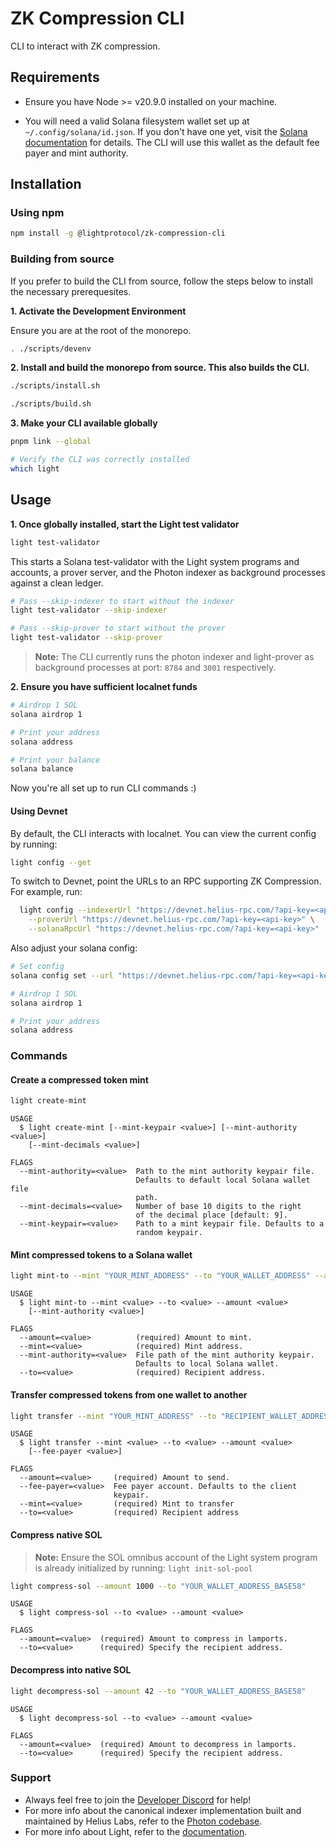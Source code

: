 # ZK Compression CLI

CLI to interact with ZK compression.

## Requirements

- Ensure you have Node >= v20.9.0 installed on your machine.

- You will need a valid Solana filesystem wallet set up at `~/.config/solana/id.json`.
  If you don't have one yet, visit the [Solana documentation](https://docs.solanalabs.com/cli/wallets/file-system) for details.
  The CLI will use this wallet as the default fee payer and mint authority.

## Installation

### Using npm

```bash
npm install -g @lightprotocol/zk-compression-cli
```

### Building from source

If you prefer to build the CLI from source, follow the steps below to install
the necessary prerequesites.

**1. Activate the Development Environment**

Ensure you are at the root of the monorepo.

```bash
. ./scripts/devenv
```

**2. Install and build the monorepo from source. This also builds the CLI.**

```bash
./scripts/install.sh
```

```bash
./scripts/build.sh
```

**3. Make your CLI available globally**

```bash
pnpm link --global
```

```bash
# Verify the CLI was correctly installed
which light
```

## Usage

**1. Once globally installed, start the Light test validator**

```bash
light test-validator
```

This starts a Solana test-validator with the Light system programs and accounts, a prover server, and the Photon indexer as background processes against a clean ledger.

```bash
# Pass --skip-indexer to start without the indexer
light test-validator --skip-indexer

# Pass --skip-prover to start without the prover
light test-validator --skip-prover

```

> **Note:** The CLI currently runs the photon indexer and light-prover as background processes at port: `8784` and `3001` respectively.

**2. Ensure you have sufficient localnet funds**

```bash
# Airdrop 1 SOL
solana airdrop 1

# Print your address
solana address

# Print your balance
solana balance
```

Now you're all set up to run CLI commands :)

#### Using Devnet

By default, the CLI interacts with localnet. You can view the current config by running:

```bash
light config --get
```

To switch to Devnet, point the URLs to an RPC supporting ZK Compression. For example, run:

```bash
  light config --indexerUrl "https://devnet.helius-rpc.com/?api-key=<api-key>" \
    --proverUrl "https://devnet.helius-rpc.com/?api-key=<api-key>" \
    --solanaRpcUrl "https://devnet.helius-rpc.com/?api-key=<api-key>"
```

Also adjust your solana config:

```bash
# Set config
solana config set --url "https://devnet.helius-rpc.com/?api-key=<api-key>"

# Airdrop 1 SOL
solana airdrop 1

# Print your address
solana address
```

### Commands

#### Create a compressed token mint

```bash
light create-mint
```

```
USAGE
  $ light create-mint [--mint-keypair <value>] [--mint-authority <value>]
    [--mint-decimals <value>]

FLAGS
  --mint-authority=<value>  Path to the mint authority keypair file.
                            Defaults to default local Solana wallet file
                            path.
  --mint-decimals=<value>   Number of base 10 digits to the right
                            of the decimal place [default: 9].
  --mint-keypair=<value>    Path to a mint keypair file. Defaults to a
                            random keypair.
```

#### Mint compressed tokens to a Solana wallet

```bash
light mint-to --mint "YOUR_MINT_ADDRESS" --to "YOUR_WALLET_ADDRESS" --amount 4200000000
```

```
USAGE
  $ light mint-to --mint <value> --to <value> --amount <value>
    [--mint-authority <value>]

FLAGS
  --amount=<value>          (required) Amount to mint.
  --mint=<value>            (required) Mint address.
  --mint-authority=<value>  File path of the mint authority keypair.
                            Defaults to local Solana wallet.
  --to=<value>              (required) Recipient address.
```

#### Transfer compressed tokens from one wallet to another

```bash
light transfer --mint "YOUR_MINT_ADDRESS" --to "RECIPIENT_WALLET_ADDRESS" --amount 4200000000
```

```
USAGE
  $ light transfer --mint <value> --to <value> --amount <value>
    [--fee-payer <value>]

FLAGS
  --amount=<value>     (required) Amount to send.
  --fee-payer=<value>  Fee payer account. Defaults to the client
                       keypair.
  --mint=<value>       (required) Mint to transfer
  --to=<value>         (required) Recipient address

```

#### Compress native SOL

> **Note:** Ensure the SOL omnibus account of the Light system program is already initialized by running: `light init-sol-pool`

```bash
light compress-sol --amount 1000 --to "YOUR_WALLET_ADDRESS_BASE58"
```

```
USAGE
  $ light compress-sol --to <value> --amount <value>

FLAGS
  --amount=<value>  (required) Amount to compress in lamports.
  --to=<value>      (required) Specify the recipient address.
```

#### Decompress into native SOL

```bash
light decompress-sol --amount 42 --to "YOUR_WALLET_ADDRESS_BASE58"
```

```
USAGE
  $ light decompress-sol --to <value> --amount <value>

FLAGS
  --amount=<value>  (required) Amount to decompress in lamports.
  --to=<value>      (required) Specify the recipient address.
```

### Support

- Always feel free to join the [Developer Discord](https://discord.gg/D2cEphnvcY) for help!
- For more info about the canonical indexer implementation built and maintained by Helius Labs, refer to the [Photon codebase](https://github.com/helius-labs/photon).
- For more info about Light, refer to the [documentation](https://docs.lightprotocol.com/).
